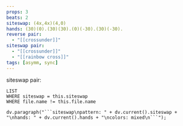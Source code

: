 ```yaml
---
props: 3
beats: 2
siteswap: (4x,4x)(4,0)
hands: (30)(0).(30)(30).(0)(-30).(30)(-30).
reverse pair:
  - "[[crossunder]]"
siteswap pair:
  - "[[crossunder]]"
  - "[[rainbow cross]]"
tags: [asymm, sync]
---
```


siteswap pair:
```dataview
LIST
WHERE siteswap = this.siteswap
WHERE file.name != this.file.name
```
```dataviewjs
dv.paragraph("```siteswap\npattern: " + dv.current().siteswap + "\nhands: " + dv.current().hands + "\ncolors: mixed\n```");
```

